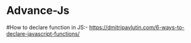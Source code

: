 # Advance-Js
#How to declare function in JS:- https://dmitripavlutin.com/6-ways-to-declare-javascript-functions/
